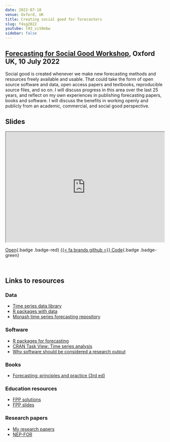 ```yaml
---
date: 2022-07-10
venue: Oxford, UK
title: Creating social good for forecasters
slug: f4sg2022
youtube: l93_viS9ebw
sidebar: false
---
```


## [Forecasting for Social Good Workshop](https://f4sg2022.netlify.app), Oxford UK, 10 July 2022

Social good is created whenever we make new forecasting methods and resources freely available and usable. That could take the form of open source software and data, open access papers and textbooks, reproducible source files, and so on. I will discuss progress in this area over the last 25 years, and reflect on my own experiences in publishing forecasting papers, books and software. I will discuss the benefits in working openly and publicly from an academic, commercial, and social good perspective.

## Slides

<iframe src="https://robjhyndman.com/talks/fsg2022.html" width="100%" height=350>
</iframe>

[Open](https://robjhyndman.com/talks/fsg2022.html){.badge .badge-red}
[{{< fa brands github >}} Code](https://github.com/robjhyndman/fsg_talk){.badge .badge-green}

<br>

## Links to resources

### Data

* [Time series data library](https://pkg.yangzhuoranyang.com/tsdl/)
* [R packages with data](https://robjhyndman.com/software/#time-series-data)
* [Monash time series forecasting repository](https://forecastingdata.org)

### Software

* [R packages for forecasting](https://robjhyndman.com/software/#tidy-time-series-analysis-and-forecasting)
* [CRAN Task View: Time series analysis](https://cran.r-project.org/web/views/TimeSeries.html)
* [Why software should be considered a research output](https://robjhyndman.com/files/EBS_research_software.pdf)
### Books

* [Forecasting: principles and practice (3rd ed)](https://otexts.com/fpp3)

### Education resources

* [FPP solutions](https://otexts.com/fpp3/appendix-for-instructors.html)
* [FPP slides](https://github.com/robjhyndman/ETC3550Slides/blob/master/README.md)

### Research papers

 * [My research papers](https://robjhyndman.com/publications)
 * [NEP-FOR](http://nep.repec.org/nep-for.html)
